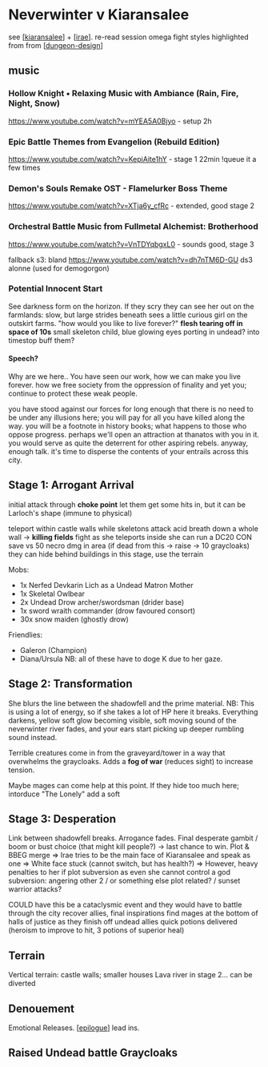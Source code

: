 # Neverwinter v Kiaransalee
see [[kiaransalee]] + [[irae]].
re-read session omega
fight styles highlighted from from [[dungeon-design]]

## music
### Hollow Knight • Relaxing Music with Ambiance (Rain, Fire, Night, Snow)
https://www.youtube.com/watch?v=mYEA5A0Bjyo - setup 2h
### Epic Battle Themes from Evangelion (Rebuild Edition)
https://www.youtube.com/watch?v=KepiAite1hY - stage 1 22min !queue it a few times
### Demon's Souls Remake OST - Flamelurker Boss Theme
https://www.youtube.com/watch?v=XTja6y_cfRc - extended, good stage 2


### Orchestral Battle Music from Fullmetal Alchemist: Brotherhood
https://www.youtube.com/watch?v=VnTDYqbgxL0 - sounds good, stage 3

fallback s3: bland
https://www.youtube.com/watch?v=dh7nTM6D-GU ds3 alonne (used for demogorgon)

### Potential Innocent Start
See darkness form on the horizon. If they scry they can see her out on the farmlands:
slow, but large strides beneath sees a little curious girl on the outskirt farms.
"how would you like to live forever?"
**flesh tearing off in space of 10s**
small skeleton child, blue glowing eyes
porting in undead? into timestop buff them?

#### Speech?
Why are we here.. You have seen our work, how we can make you live forever.
how we free society from the oppression of finality
and yet you; continue to protect these weak people.

you have stood against our forces for long enough that there is no need to be under any illusions here; you will pay for all you have killed along the way.
you will be a footnote in history books; what happens to those who oppose progress. perhaps we'll open an attraction at thanatos with you in it. you would serve as quite the deterrent for other aspiring rebels.
anyway, enough talk. it's time to disperse the contents of your entrails across this city.

## Stage 1: Arrogant Arrival
initial attack through **choke point**
let them get some hits in, but it can be Larloch's shape (immune to physical)

teleport within castle walls while skeletons attack
acid breath down a whole wall
-> **killing fields** fight
as she teleports inside she can run a DC20 CON save vs 50 necro dmg in area (if dead from this -> raise -> 10 graycloaks)
they can hide behind buildings in this stage, use the terrain

Mobs:
- 1x Nerfed Devkarin Lich as a Undead Matron Mother
- 1x Skeletal Owlbear
- 2x Undead Drow archer/swordsman (drider base)
- 1x sword wraith commander (drow favoured consort)
- 30x snow maiden (ghostly drow)

Friendlies:
- Galeron (Champion)
- Diana/Ursula
NB: all of these have to doge K due to her gaze.

## Stage 2: Transformation
She blurs the line between the shadowfell and the prime material.
NB: This is using a lot of energy, so if she takes a lot of HP here it breaks.
Everything darkens, yellow soft glow becoming visible, soft moving sound of the neverwinter river fades, and your ears start picking up deeper rumbling sound instead.

Terrible creatures come in from the graveyard/tower in a way that overwhelms the graycloaks.
Adds a **fog of war** (reduces sight) to increase tension.

Maybe mages can come help at this point.
If they hide too much here; intorduce "The Lonely" add a soft

## Stage 3: Desperation
Link between shadowfell breaks. Arrogance fades.
Final desperate gambit / boom or bust choice (that might kill people?) -> last chance to win.
Plot & BBEG merge
=> Irae tries to be the main face of Kiaransalee and speak as one
=> White face stuck (cannot switch, but has health?)
=> However, heavy penalties to her if plot subversion as even she cannot control a god
subversion: angering other 2 / or something else plot related? / sunset warrior attacks?

COULD have this be a cataclysmic event and they would have to battle through the city
recover allies, final inspirations
find mages at the bottom of halls of justice as they finish off undead allies
quick potions delivered (heroism to improve to hit, 3 potions of superior heal)

## Terrain
Vertical terrain: castle walls; smaller houses
Lava river in stage 2... can be diverted

## Denouement
Emotional Releases. [[epilogue]] lead ins.


## Raised Undead battle Graycloaks

[//begin]: # "Autogenerated link references for markdown compatibility"
[kiaransalee]: ../deities/kiaransalee "Kiaransalee"
[irae]: ../npcs/irae "Irae T'sarran"
[dungeon-design]: ../rules/dungeon-design "dungeon-design"
[epilogue]: ../rules/epilogue "Epilogue"
[//end]: # "Autogenerated link references"
